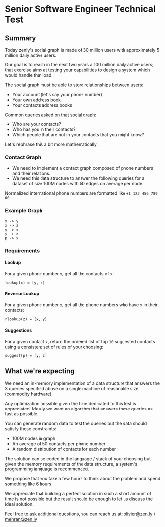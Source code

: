 # Senior Software Engineer Technical Test

## Summary

Today zenly's social graph is made of 30 million users with approximately 5 million daily active users. 

Our goal is to reach in the next two years a 100 million daily active users; that exercise aims at testing your capabilities to design a system which would handle that load.

The social graph must be able to store relationships between users:
- Your account (let's say your phone number)
- Your own address book
- Your contacts address books

Common queries asked on that social graph:
- Who are your contacts?
- Who has you in their contacts?
- Which people that are not in your contacts that you might know?

Let's rephrase this a bit more mathematically.

### Contact Graph

- We need to implement a contact graph composed of phone numbers and their relations.
- We need this data structure to answer the following queries for a dataset of size 100M nodes with 50 edges on average per node.

Normalized international phone numbers are formatted like `+1 123 456 789 00`

### Example Graph

```
x -> y
x -> z
y -> x
y -> z
p -> x
```

### Requirements

#### Lookup
For a given phone number `x`, get all the contacts of `x`:

```txt
lookup(x) = [y, z]
```

#### Reverse Lookup

For a given phone number `x`, get all the phone numbers who have `x` in their contacts:

```txt
rlookup(z) = [x, y]
```

#### Suggestions

For a given contact `x`, return the ordered list of top `10` suggested contacts using a consistent set of rules of your choosing:

```txt
suggest(p) = [y, z]
```

## What we're expecting

We need an in-memory implementation of a data structure that answers the 3 queries specified above on a single machine of reasonable size (commodity hardware).

Any optimization possible given the time dedicated to this test is appreciated. Ideally we want an algorithm that answers these queries as fast as possible.

You can generate random data to test the queries but the data should satisfy these constraints:
- 100M nodes in graph
- An average of 50 contacts per phone number
- A random distribution of contacts for each number

The solution can be coded in the language / stack of your choosing but given the memory requirements of the data structure, a system's programming language is recommended. 

We propose that you take a few hours to think about the problem and spend something like 6 hours. 

We appreciate that building a perfect solution in such a short amount of time is not possible but the result should be enough to let us discuss the ideal solution.

Feel free to ask additional questions, you can reach us at: [olivier@zen.ly](olivier@zen.ly) / [mehran@zen.ly](olivier@zen.ly)
